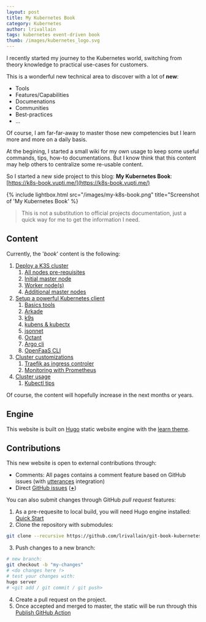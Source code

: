 ```yaml
---
layout: post
title: My Kubernetes Book
category: Kubernetes
author: lrivallain
tags: kubernetes event-driven book
thumb: /images/kubernetes_logo.svg
---
```


I recently started my journey to the Kubernetes world, switching from theory knowledge to practical use-cases for customers.

This is a wonderful new technical area to discover with a lot of **new**:

* Tools
* Features/Capabilities
* Documenations
* Communities
* Best-practices
* …

Of course, I am far-far-away to master those new competencies but I learn more and more on a daily basis.

At the begining, I started a small wiki for my own usage to keep some useful commands, tips, how-to documentations. But I know think that this content may help others to centralize some re-usable content.

So I started a new side project to this blog: **My Kubernetes Book**: [https://k8s-book.vupti.me/](https://k8s-book.vupti.me/)

{% include lightbox.html src="/images/my-k8s-book.png" title="Screenshot of 'My Kubernetes Book' %}

> This is not a substitution to official projects documentation, just a quick way for me to get the information I need.

## Content

Currently, the '*book*' content is the following:

1. [Deploy a K3S cluster](https://k8s-book.vupti.me/k3s-cluster-deployment/)
    1. [All nodes pre-requisites](https://k8s-book.vupti.me/k3s-cluster-deployment/all-nodes-pre-requisites/)
    1. [Initial master node](https://k8s-book.vupti.me/k3s-cluster-deployment/initial-master-node/)
    1. [Worker node(s)](https://k8s-book.vupti.me/k3s-cluster-deployment/worker-node-s/)
    1. [Additional master nodes](https://k8s-book.vupti.me/k3s-cluster-deployment/additional-master-nodes/)
1. [Setup a powerful Kubernetes client](https://k8s-book.vupti.me/setup-a-powerful-kubernetes-client/)
    1. [Basics tools](https://k8s-book.vupti.me/setup-a-powerful-kubernetes-client/basics/)
    1. [Arkade](https://k8s-book.vupti.me/setup-a-powerful-kubernetes-client/arkade/)
    1. [k9s](https://k8s-book.vupti.me/setup-a-powerful-kubernetes-client/k9s/)
    1. [kubens & kubectx](https://k8s-book.vupti.me/setup-a-powerful-kubernetes-client/kubens-and-kubectx/)
    1. [jsonnet](https://k8s-book.vupti.me/setup-a-powerful-kubernetes-client/jsonnet/)
    1. [Octant](https://k8s-book.vupti.me/setup-a-powerful-kubernetes-client/octant/)
    1. [Argo cli](https://k8s-book.vupti.me/setup-a-powerful-kubernetes-client/argo-cli/)
    1. [OpenFaaS CLI](https://k8s-book.vupti.me/setup-a-powerful-kubernetes-client/openfaas-cli/)
1. [Cluster customizations](https://k8s-book.vupti.me/customizations/)
    1. [Traefik as ingress controler](https://k8s-book.vupti.me/customizations/traefik/)
    1. [Monitoring with Prometheus](https://k8s-book.vupti.me/customizations/kube-prometheus/)
1. [Cluster usage](https://k8s-book.vupti.me/usage/)
    1. [Kubectl tips](https://k8s-book.vupti.me/usage/kubectl-tips/)

Of course, the content will hopefully increase in the next months or years.

## Engine

This website is built on [Hugo](https://gohugo.io/) static website engine with the [learn theme](https://learn.netlify.app/en/).

## Contributions

This new website is open to external contributions through:

* Comments: All pages contains a comment feature based on GitHub issues (with [utterances](https://utteranc.es/) integration)
* Direct [GitHub issues](https://github.com/lrivallain/git-book-kubernetes/issues) ([**+**](https://github.com/lrivallain/git-book-kubernetes/issues/new/choose))

You can also submit changes through GitHub *pull request* features:

1. As a pre-requesite to local build, you will need Hugo engine installed: [Quick Start](https://gohugo.io/getting-started/quick-start/)
2. Clone the repository with submodules:

```bash
git clone --recursive https://github.com/lrivallain/git-book-kubernetes.git
```

3. Push changes to a new branch:

```bash
# new branch:
git checkout -b "my-changes"
# <do changes here !>
# test your changes with:
hugo server
# <git add / git commit / git push>
```

4. Create a pull request on the project.
5. Once accepted and merged to master, the static will be run through this
[Publish GitHub Action](https://github.com/lrivallain/git-book-kubernetes/actions?query=workflow%3A%22Publish+Site%22)
